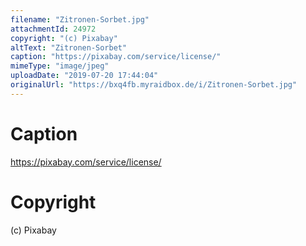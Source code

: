 ```yaml
---
filename: "Zitronen-Sorbet.jpg"
attachmentId: 24972
copyright: "(c) Pixabay"
altText: "Zitronen-Sorbet"
caption: "https://pixabay.com/service/license/"
mimeType: "image/jpeg"
uploadDate: "2019-07-20 17:44:04"
originalUrl: "https://bxq4fb.myraidbox.de/i/Zitronen-Sorbet.jpg"
---
```


# Caption

https://pixabay.com/service/license/

# Copyright

(c) Pixabay
